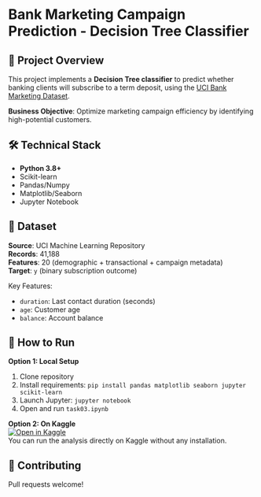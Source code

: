# Bank Marketing Campaign Prediction - Decision Tree Classifier

## 📌 Project Overview
This project implements a **Decision Tree classifier** to predict whether banking clients will subscribe to a term deposit, using the [UCI Bank Marketing Dataset](https://archive.ics.uci.edu/ml/datasets/Bank+Marketing).

**Business Objective**: Optimize marketing campaign efficiency by identifying high-potential customers.

## 🛠️ Technical Stack
- **Python 3.8+**
- Scikit-learn
- Pandas/Numpy
- Matplotlib/Seaborn
- Jupyter Notebook

## 📂 Dataset
**Source**: UCI Machine Learning Repository  
**Records**: 41,188  
**Features**: 20 (demographic + transactional + campaign metadata)  
**Target**: `y` (binary subscription outcome)

Key Features:
- `duration`: Last contact duration (seconds)
- `age`: Customer age
- `balance`: Account balance

## 🚀 How to Run
**Option 1: Local Setup**
1. Clone repository
2. Install requirements: `pip install pandas matplotlib seaborn jupyter scikit-learn`
3. Launch Jupyter: `jupyter notebook`
4. Open and run `task03.ipynb`
      
**Option 2: On Kaggle**  
[![Open in Kaggle](https://kaggle.com/static/images/open-in-kaggle.svg)](https://www.kaggle.com/code/naiimarejeb/task-03)  
You can run the analysis directly on Kaggle without any installation.


## 🤝 Contributing
Pull requests welcome!
